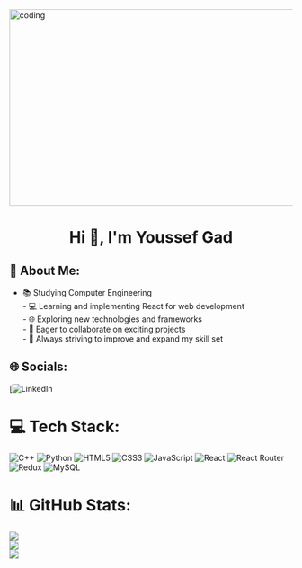 <img src="https://raw.githubusercontent.com/sagar-viradiya/sagar-viradiya/master/resources/banner.png" width=1000 height=350 alt="coding">
<h1 align="center">Hi 👋, I'm Youssef Gad</h1>

## 💫 About Me:
- 📚 Studying Computer Engineering<br>- 💻 Learning and implementing React for web development<br>- 🌐 Exploring new technologies and frameworks<br>- 🤝 Eager to collaborate on exciting projects<br>- 🌱 Always striving to improve and expand my skill set


## 🌐 Socials:
[![LinkedIn](https://www.linkedin.com/in/youssef-gad-465947249/) 

# 💻 Tech Stack:
![C++](https://img.shields.io/badge/c++-%2300599C.svg?style=for-the-badge&logo=c%2B%2B&logoColor=white) ![Python](https://img.shields.io/badge/python-3670A0?style=for-the-badge&logo=python&logoColor=ffdd54) ![HTML5](https://img.shields.io/badge/html5-%23E34F26.svg?style=for-the-badge&logo=html5&logoColor=white) ![CSS3](https://img.shields.io/badge/css3-%231572B6.svg?style=for-the-badge&logo=css3&logoColor=white) ![JavaScript](https://img.shields.io/badge/javascript-%23323330.svg?style=for-the-badge&logo=javascript&logoColor=%23F7DF1E) ![React](https://img.shields.io/badge/react-%2320232a.svg?style=for-the-badge&logo=react&logoColor=%2361DAFB) ![React Router](https://img.shields.io/badge/React_Router-CA4245?style=for-the-badge&logo=react-router&logoColor=white) ![Redux](https://img.shields.io/badge/redux-%23593d88.svg?style=for-the-badge&logo=redux&logoColor=white) ![MySQL](https://img.shields.io/badge/mysql-%2300000f.svg?style=for-the-badge&logo=mysql&logoColor=white)
# 📊 GitHub Stats:
![](https://github-readme-stats.vercel.app/api?username=Youssef-Gad&theme=react&hide_border=false&include_all_commits=false&count_private=false)<br/>
![](https://github-readme-streak-stats.herokuapp.com/?user=Youssef-Gad&theme=react&hide_border=false)<br/>
![](https://github-readme-stats.vercel.app/api/top-langs/?username=Youssef-Gad&theme=react&hide_border=false&include_all_commits=false&count_private=false&layout=compact)

<!-- Proudly created with GPRM ( https://gprm.itsvg.in ) -->
